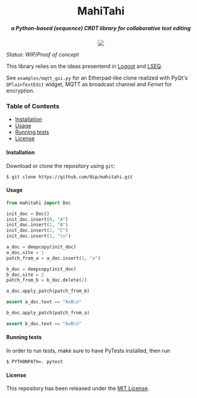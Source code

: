 <div align="center">
    <h1>MahiTahi</h1>
    <h5>a Python-based (sequence) CRDT library for collaborative text editing</h5>
</div>

<div align="center">
    <a href="https://travis-ci.org/0ip/mahitahi">
        <img src="https://img.shields.io/travis/0ip/mahitahi.svg?style=flat-square">
    </a>
</div>

_Status: WIP/Proof of concept_

This library relies on the ideas presentend in [Logoot](https://doi.org/10.1109%2FTPDS.2009.173) and [LSEQ](https://doi.org/10.1145%2F2494266.2494278).

See `examples/mqtt_gui.py` for an Etherpad-like clone realized with PyQt's `QPlainTextEdit` widget, MQTT as broadcast channel and _Fernet_ for encryption.

### Table of Contents
* [Installation](#installation)
* [Usage](#usage)
* [Running tests](#tests)
* [License](#license)

#### Installation
Download or clone the repository using `git`:

```console
$ git clone https://github.com/0ip/mahitahi.git
```

#### Usage

```python
from mahitahi import Doc

init_doc = Doc()
init_doc.insert(0, "A")
init_doc.insert(1, "B")
init_doc.insert(2, "C")
init_doc.insert(3, "\n")

a_doc = deepcopy(init_doc)
a_doc.site = 1
patch_from_a = a_doc.insert(1, "x")

b_doc = deepcopy(init_doc)
b_doc.site = 2
patch_from_b = b_doc.delete(2)

a_doc.apply_patch(patch_from_b)

assert a_doc.text == "AxB\n"

b_doc.apply_patch(patch_from_a)

assert b_doc.text == "AxB\n"
```

#### Running tests

In order to run tests, make sure to have PyTests installed, then run

```console
$ PYTHONPATH=. pytest
```


#### License
This repository has been released under the [MIT License](LICENSE).